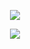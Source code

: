 <p align="center"><img src="https://github-readme-streak-stats.herokuapp.com?user=citharus&hide_border=true&ring=2f80ed&fire=2f80ed&currStreakLabel=2F80ED"></p>
<p align="center"><img src="https://github-readme-stats.vercel.app/api/wakatime?username=citharus&hide_border=true&custom_title="></p>
